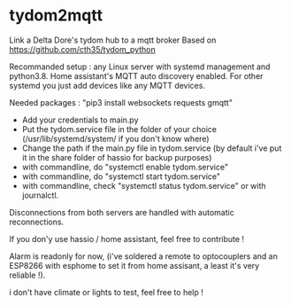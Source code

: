 # tydom2mqtt
Link a Delta Dore's tydom hub to a mqtt broker
Based on https://github.com/cth35/tydom_python

Recommanded setup : any Linux server with systemd management and python3.8.
Home assistant's MQTT auto discovery enabled. For other systemd you just add devices like any MQTT devices.

Needed packages : "pip3 install websockets requests gmqtt"

- Add your credentials to main.py
- Put the tydom.service file in the folder of your choice (/usr/lib/systemd/system/ if you don't know where)
- Change the path if the main.py file in tydom.service (by default i've put it in the share folder of hassio for backup purposes)
- with commandline, do "systemctl enable tydom.service"
- with commandline, do "systemctl start tydom.service"
- with commandline, check "systemctl status tydom.service" or with journalctl.

Disconnections from both servers are handled with automatic reconnections.

If you don'y use hassio / home assistant, feel free to contribute !


Alarm is readonly for now, (i've soldered a remote to optocouplers and an ESP8266 with esphome to set it from home assisant, a least it's very reliable !).

i don't have climate or lights to test, feel free to help !

